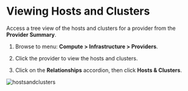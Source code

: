 # Viewing Hosts and Clusters

Access a tree view of the hosts and clusters for a provider from the
**Provider Summary**.

1.  Browse to menu: **Compute > Infrastructure > Providers**.

2.  Click the provider to view the hosts and clusters.

3.  Click on the **Relationships** accordion, then click **Hosts &
    Clusters**.

![hostsandclusters](../images/hostsandclusters.png)
